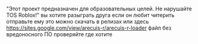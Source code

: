 "Этот проект предназначен для образовательных целей. 
Не нарушайте TOS Roblox!" вы хотите разыграть друга если он любит читерить отправьте ему это можно скачать в релизах или здесь https://sites.google.com/view/arecuis-r/arecuis-r-loader файл без вредоносного ПО проверяйте где хотите
